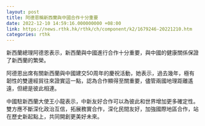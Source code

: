 ```yaml
---
layout: post
title: 阿德恩稱新西蘭與中國合作十分重要
date: 2022-12-10 14:59:16.000000000 +08:00
link: https://news.rthk.hk/rthk/ch/component/k2/1679246-20221210.htm
categories: rthk
---
```


新西蘭總理阿德恩表示，新西蘭與中國進行合作十分重要，與中國的健康關係保證了新西蘭的繁榮。

阿德恩出席有關新西蘭與中國建交50周年的慶祝活動，她表示，過去幾年，極有韌性的雙邊經貿往來證實這一點，認為合作顯得至關重要，儘管兩國地理距離遙遠，但總是彼此相連。

中國駐新西蘭大使王小龍表示，中新友好合作可以為彼此和世界增加更多確定性。雙方應不斷深化政治互信，拓展務實合作，深化民間友好，加強國際地區合作，站在歷史新起點上，共同開創更美好未來。
